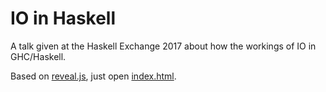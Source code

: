 IO in Haskell
===

A talk given at the Haskell Exchange 2017 about how the workings of IO in
GHC/Haskell.

Based on [reveal.js][revjs], just open [index.html](./slides/index.html).

[revjs]: http://lab.hakim.se/reveal-js/
